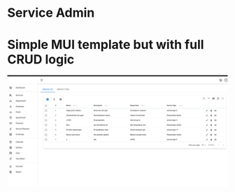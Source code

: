 # Service Admin
# Simple MUI template but with full CRUD logic
![Screenshot](src/assets/serv.png)


